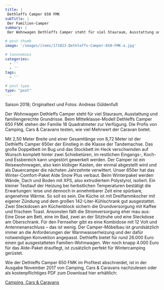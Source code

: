 ```yaml
---
title: |
 Dethleffs Camper 650 FMK
subTitle: |
 Der Familien-Camper
summary: |
 Der Wohnwagen Dethleffs Camper steht für viel Stauraum, Ausstattung und familiengerechte Grundrisse. Beim Mittelklasse-Modell Dethleffs Camper 650 FMK stehen der Familie 18 Quadratmeter zur Verfügung. Die Profis von Camping, Cars & Caravans testen, wie viel Mehrwert der Caravan bietet.

# post thumb
image: '/images/items/171023-Dethleffs-Camper-650-FMK-a.jpg'

# taxonomies
categories: 
  - ''
  - ''
tags:
  - ''

# post type
type: "post"
---
```


Saison 2018; Originaltext und Fotos: Andreas Güldenfuß  

Der Wohnwagen Dethleffs Camper steht für viel Stauraum, Ausstattung und familiengerechte Grundrisse. Beim Mittelklasse-Modell Dethleffs Camper 650 FMK stehen der Familie 18 Quadratmeter zur Verfügung. Die Profis von Camping, Cars & Caravans testen, wie viel Mehrwert der Caravan bietet.  

Mit 2,50 Meter Breite und einer Gesamtlänge von 8,72 Meter ist der Dethleffs Camper 650er der Einstieg in die Klasse der Tandemachse. Das große Doppelbett im Bug und das Stockbett im Heck verschwinden auf Wunsch komplett hinter zwei Schiebetüren, im restlichen Eingangs-, Koch- und Essbereich kann ungestört gewerkelt werden. Der Camper ist ein Reisewohnwagen, also kein klobiger Kasten, der einmal abgestellt wird und als Dauercamper die nächsten Jahrzehnte verwittert. Unser 650er hat das Winter-Comfort-Paket Alde Snow Plus verbaut. Beim Winterpaket werden Wände, Dach und Boden mit XPS, also extrudiertem Polystyrol, isoliert. Ein kleiner Testlauf der Heizung bei herbstlichen Temperaturen bestätigt die Erwartungen: leise und dennoch in annehmbarer Zeit eine spürbare, angenehme Wärme. So soll es sein. Die Küche ist mit Dreiflammkocher mit eigener Zündung und dem großen 142-Liter-Kühlschrank gut ausgestattet. Zwei Steckdosen am Küchenblock sichern die Grundversorgung mit Kaffee und frischem Toast. Ansonsten fällt die Stromversorgung eher mau aus: Eine Dose am Bett, eine im Bad, zwei an der Sitztruhe und eine Steckdose am Oberschrank. Für den Fernseher gibt es eine Kombidose mit 12 Volt und Antennenanschluss – das ist wenig. Der Camper-Möbelbau ist grundsätzlich immer an die Anforderungen der Warmwasserheizung und der dafür notwendigen Konvektion angepasst. Dethleffs bietet für rund 26.000 Euro einen gut ausgestatteten Familien-Wohnwagen. Wer noch knapp 4.000 Euro für das Alde-Paket drauflegt, ist zusätzlich perfekt für Wintercamping gerüstet.  

Wie der Dethleffs Camper 650 FMK im Profitest abschneidet, ist in der Ausgabe November 2017 von Camping, Cars & Caravans nachzulesen oder als kostenpflichtiges PDF zum Download hier erhältlich:  

[Camping, Cars & Caravans](http://camping-cars-caravans.de)  